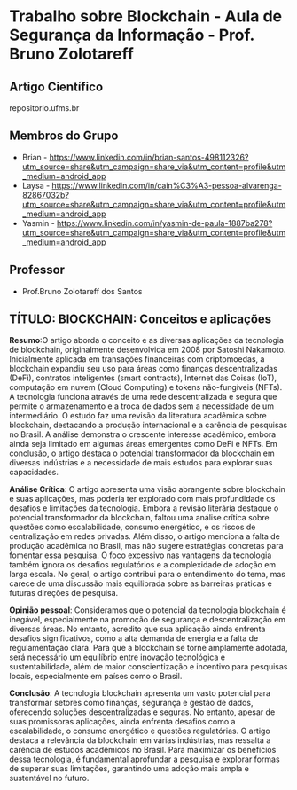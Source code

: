 # Trabalho sobre Blockchain - Aula de Segurança da Informação - Prof. Bruno Zolotareff

## Artigo Científico
repositorio.ufms.br 

## Membros do Grupo
- Brian - https://www.linkedin.com/in/brian-santos-498112326?utm_source=share&utm_campaign=share_via&utm_content=profile&utm_medium=android_app
- Laysa - https://www.linkedin.com/in/cain%C3%A3-pessoa-alvarenga-82867032b?utm_source=share&utm_campaign=share_via&utm_content=profile&utm_medium=android_app 
- Yasmin - https://www.linkedin.com/in/yasmin-de-paula-1887ba278?utm_source=share&utm_campaign=share_via&utm_content=profile&utm_medium=android_app 

## Professor
- Prof.Bruno Zolotareff dos Santos

## TÍTULO: BlOCKCHAIN: Conceitos e aplicações
**Resumo**:O artigo aborda o conceito e as diversas aplicações da tecnologia de blockchain, originalmente desenvolvida em 2008 por Satoshi Nakamoto. Inicialmente aplicada em transações financeiras com criptomoedas, a blockchain expandiu seu uso para áreas como finanças descentralizadas (DeFi), contratos inteligentes (smart contracts), Internet das Coisas (IoT), computação em nuvem (Cloud Computing) e tokens não-fungíveis (NFTs). A tecnologia funciona através de uma rede descentralizada e segura que permite o armazenamento e a troca de dados sem a necessidade de um intermediário. O estudo faz uma revisão da literatura acadêmica sobre blockchain, destacando a produção internacional e a carência de pesquisas no Brasil. A análise demonstra o crescente interesse acadêmico, embora ainda seja limitado em algumas áreas emergentes como DeFi e NFTs. Em conclusão, o artigo destaca o potencial transformador da blockchain em diversas indústrias e a necessidade de mais estudos para explorar suas capacidades. 

**Análise Crítica**:  O artigo apresenta uma visão abrangente sobre blockchain e suas aplicações, mas poderia ter explorado com mais profundidade os desafios e limitações da tecnologia. Embora a revisão literária destaque o potencial transformador da blockchain, faltou uma análise crítica sobre questões como escalabilidade, consumo energético, e os riscos de centralização em redes privadas. Além disso, o artigo menciona a falta de produção acadêmica no Brasil, mas não sugere estratégias concretas para fomentar essa pesquisa. O foco excessivo nas vantagens da tecnologia também ignora os desafios regulatórios e a complexidade de adoção em larga escala. No geral, o artigo contribui para o entendimento do tema, mas carece de uma discussão mais equilibrada sobre as barreiras práticas e futuras direções de pesquisa.

**Opinião pessoal**: Consideramos que o potencial da tecnologia blockchain é inegável, especialmente na promoção de segurança e descentralização em diversas áreas. No entanto, acredito que sua aplicação ainda enfrenta desafios significativos, como a alta demanda de energia e a falta de regulamentação clara. Para que a blockchain se torne amplamente adotada, será necessário um equilíbrio entre inovação tecnológica e sustentabilidade, além de maior conscientização e incentivo para pesquisas locais, especialmente em países como o Brasil.

**Conclusão**: A tecnologia blockchain apresenta um vasto potencial para transformar setores como finanças, segurança e gestão de dados, oferecendo soluções descentralizadas e seguras. No entanto, apesar de suas promissoras aplicações, ainda enfrenta desafios como a escalabilidade, o consumo energético e questões regulatórias. O artigo destaca a relevância da blockchain em várias indústrias, mas ressalta a carência de estudos acadêmicos no Brasil. Para maximizar os benefícios dessa tecnologia, é fundamental aprofundar a pesquisa e explorar formas de superar suas limitações, garantindo uma adoção mais ampla e sustentável no futuro.
